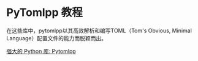 # PyTomlpp 教程

<show-structure depth="3"/>

在这些库中，pytomlpp以其高效解析和编写TOML（Tom's Obvious, Minimal Language）配置文件的能力而脱颖而出。


<seealso>
<category ref="ref_docs">
    <a href="https://mp.weixin.qq.com/s/cqJAsHprSPZ6HcnYxqE1Ag">强大的 Python 库: Pytomlpp</a>
</category>
<category ref="ref_github">
</category>
<category ref="ref_issues">
</category>
<category ref="ref_hf">
</category>
<category ref="ref_ms">
</category>
</seealso>
